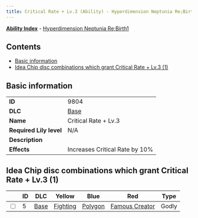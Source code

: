 ```yaml
---
title: Critical Rate + Lv.3 (Ability) - Hyperdimension Neptunia Re;Birth1
---
```


[**Ability Index**](/neptunia/rb1/ability/index.html) - [Hyperdimension Neptunia Re;Birth1](/neptunia/rb1)

## Contents

- [Basic information](#basic-information)
- [Idea Chip disc combinations which grant Critical Rate + Lv.3 (1)](#idea-chip-disc-combinations-which-grant-critical-rate-lv3-1)

## Basic information

|   |   |
| -- | -- |
| **ID** | 9804
**DLC** | [Base](/neptunia/rb1/dlc/1-base.html)
**Name** | Critical Rate + Lv.3
**Required Lily level** | N/A
**Description** | 
**Effects** | Increases Critical Rate by 10% |


## Idea Chip disc combinations which grant Critical Rate + Lv.3 (1)

|    | ID | DLC | Yellow | Blue | Red | Type |
| -- | -- | --- | ------ | ---- | --- | ---- |
| <input type="checkbox" id="rb1-item-1-5" class="trackbox" /> | 5 | [Base](/neptunia/rb1/dlc/1-base.html) | [Fighting](/neptunia/rb1/item/1-5048-fighting.html) | [Polygon](/neptunia/rb1/item/1-5084-polygon.html) | [Famous Creator](/neptunia/rb1/item/1-5151-famous-creator.html) | Godly |
